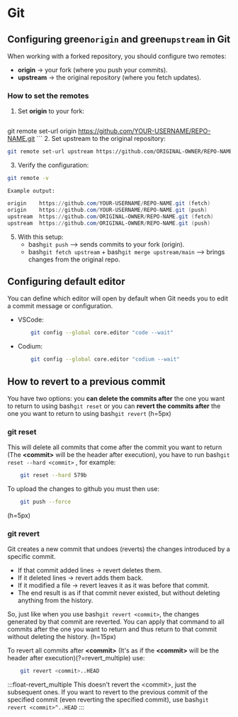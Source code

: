 # Git

## Configuring green`origin` and green`upstream` in Git

When working with a forked repository, you should configure two remotes:

- **origin** → your fork (where you push your commits).
- **upstream** → the original repository (where you fetch updates).

### How to set the remotes

1. Set **origin** to your fork:
	```bash
git remote set-url origin https://github.com/YOUR-USERNAME/REPO-NAME.git
	```
2. Set upstream to the original repository:
```bash
git remote set-url upstream https://github.com/ORIGINAL-OWNER/REPO-NAME.git
```
3. Verify the configuration:
```bash
git remote -v
```
	Example output:
```powershell
origin    https://github.com/YOUR-USERNAME/REPO-NAME.git (fetch)
origin    https://github.com/YOUR-USERNAME/REPO-NAME.git (push)
upstream  https://github.com/ORIGINAL-OWNER/REPO-NAME.git (fetch)
upstream  https://github.com/ORIGINAL-OWNER/REPO-NAME.git (push)
```

5. With this setup:
	- bash`git push` --> sends commits to your fork (origin).
	- bash`git fetch upstream` + bash`git merge upstream/main` --> brings changes from the original repo.

## Configuring default editor
You can define which editor will open by default when Git needs you to edit a commit message or configuration.

- VSCode:
	```bash
		git config --global core.editor "code --wait"
	```

- Codium:
	```bash
		git config --global core.editor "codium --wait"
	```

## How to revert to a previous commit
You have two options: you **can delete the commits after** the one you want to return to using bash`git reset` or you can **revert the commits after** the one you want to return to using bash`git revert`
(h=5px)

### git reset
This will delete all commits that come after the commit you want to return (The **\<commit\>** will be the header after execution), you have to run bash`git reset --hard <commit>` , for example:
```bash
	git reset --hard 579b
```
To upload the changes to github you must then use:
```bash
	git push --force
```
(h=5px)

### git revert
Git creates a new commit that undoes (reverts) the changes introduced by a specific commit.
- If that commit added lines → revert deletes them.
- If it deleted lines → revert adds them back.
- If it modified a file → revert leaves it as it was before that commit.
- The end result is as if that commit never existed, but without deleting anything from the history.

So, just like when you use bash`git revert <commit>`, the changes generated by that commit are reverted. You can apply that command to all commits after the one you want to return and thus return to that commit without deleting the history.
(h=15px)

To revert all commits after **\<commit\>** (It's as if the **\<commit\>** will be the header after execution)(?=revert_multiple) use:
```bash
    git revert <commit>..HEAD
```

:::float-revert_multiple
	This doesn't revert the \<commit\>, just the subsequent ones.
	If you want to revert to the previous commit of the specified commit (even reverting the specified commit), use bash`git revert <commit>^..HEAD`
:::


